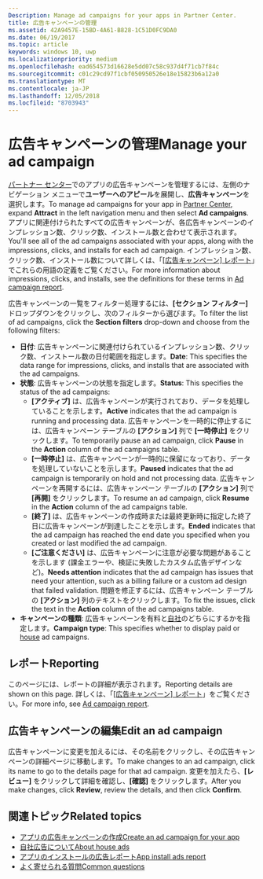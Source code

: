```yaml
---
Description: Manage ad campaigns for your apps in Partner Center.
title: 広告キャンペーンの管理
ms.assetid: 42A9457E-15BD-4A61-B828-1C51D0FC9DA0
ms.date: 06/19/2017
ms.topic: article
keywords: windows 10, uwp
ms.localizationpriority: medium
ms.openlocfilehash: ead654573d16628e5dd07c58c937d4f71cb7f84c
ms.sourcegitcommit: c01c29cd97f1cbf050950526e18e15823b6a12a0
ms.translationtype: MT
ms.contentlocale: ja-JP
ms.lasthandoff: 12/05/2018
ms.locfileid: "8703943"
---
```

# <a name="manage-your-ad-campaign"></a><span data-ttu-id="5d678-103">広告キャンペーンの管理</span><span class="sxs-lookup"><span data-stu-id="5d678-103">Manage your ad campaign</span></span>


<span data-ttu-id="5d678-104">[パートナー センター](https://partner.microsoft.com/dashboard)でのアプリの広告キャンペーンを管理するには、左側のナビゲーション メニューで**ユーザーへのアピール**を展開し、**広告キャンペーン**を選択します。</span><span class="sxs-lookup"><span data-stu-id="5d678-104">To manage ad campaigns for your app in [Partner Center](https://partner.microsoft.com/dashboard), expand **Attract** in the left navigation menu and then select **Ad campaigns**.</span></span> <span data-ttu-id="5d678-105">アプリに関連付けられたすべての広告キャンペーンが、各広告キャンペーンのインプレッション数、クリック数、インストール数と合わせて表示されます。</span><span class="sxs-lookup"><span data-stu-id="5d678-105">You'll see all of the ad campaigns associated with your apps, along with the impressions, clicks, and installs for each ad campaign.</span></span> <span data-ttu-id="5d678-106">インプレッション数、クリック数、インストール数について詳しくは、「[[広告キャンペーン] レポート](promote-your-app-report.md)」でこれらの用語の定義をご覧ください。</span><span class="sxs-lookup"><span data-stu-id="5d678-106">For more information about impressions, clicks, and installs, see the definitions for these terms in [Ad campaign report](promote-your-app-report.md).</span></span>

<span data-ttu-id="5d678-107">広告キャンペーンの一覧をフィルター処理するには、**[セクション フィルター]** ドロップダウンをクリックし、次のフィルターから選びます。</span><span class="sxs-lookup"><span data-stu-id="5d678-107">To filter the list of ad campaigns, click the **Section filters** drop-down and choose from the following filters:</span></span>

-   <span data-ttu-id="5d678-108">**日付**: 広告キャンペーンに関連付けられているインプレッション数、クリック数、インストール数の日付範囲を指定します。</span><span class="sxs-lookup"><span data-stu-id="5d678-108">**Date**: This specifies the data range for impressions, clicks, and installs that are associated with the ad campaigns.</span></span>
-   <span data-ttu-id="5d678-109">**状態**: 広告キャンペーンの状態を指定します。</span><span class="sxs-lookup"><span data-stu-id="5d678-109">**Status**: This specifies the status of the ad campaigns:</span></span>
    -   <span data-ttu-id="5d678-110">**[アクティブ]** は、広告キャンペーンが実行されており、データを処理していることを示します。</span><span class="sxs-lookup"><span data-stu-id="5d678-110">**Active** indicates that the ad campaign is running and processing data.</span></span> <span data-ttu-id="5d678-111">広告キャンペーンを一時的に停止するには、広告キャンペーン テーブルの **[アクション]** 列で **[一時停止]** をクリックします。</span><span class="sxs-lookup"><span data-stu-id="5d678-111">To temporarily pause an ad campaign, click **Pause** in the **Action** column of the ad campaigns table.</span></span>
    -   <span data-ttu-id="5d678-112">**[一時停止]** は、広告キャンペーンが一時的に保留になっており、データを処理していないことを示します。</span><span class="sxs-lookup"><span data-stu-id="5d678-112">**Paused** indicates that the ad campaign is temporarily on hold and not processing data.</span></span> <span data-ttu-id="5d678-113">広告キャンペーンを再開するには、広告キャンペーン テーブルの **[アクション]** 列で **[再開]** をクリックします。</span><span class="sxs-lookup"><span data-stu-id="5d678-113">To resume an ad campaign, click **Resume** in the **Action** column of the ad campaigns table.</span></span>
    -   <span data-ttu-id="5d678-114">**[終了]** は、広告キャンペーンの作成時または最終更新時に指定した終了日に広告キャンペーンが到達したことを示します。</span><span class="sxs-lookup"><span data-stu-id="5d678-114">**Ended** indicates that the ad campaign has reached the end date you specified when you created or last modified the ad campaign.</span></span>
    -   <span data-ttu-id="5d678-115">**[ご注意ください]** は、広告キャンペーンに注意が必要な問題があることを示します (課金エラーや、検証に失敗したカスタム広告デザインなど)。</span><span class="sxs-lookup"><span data-stu-id="5d678-115">**Needs attention** indicates that the ad campaign has issues that need your attention, such as a billing failure or a custom ad design that failed validation.</span></span> <span data-ttu-id="5d678-116">問題を修正するには、広告キャンペーン テーブルの **[アクション]** 列のテキストをクリックします。</span><span class="sxs-lookup"><span data-stu-id="5d678-116">To fix the issues, click the text in the **Action** column of the ad campaigns table.</span></span>
-   <span data-ttu-id="5d678-117">**キャンペーンの種類**: 広告キャンペーンを有料と[自社](about-house-ads.md)のどちらにするかを指定します。</span><span class="sxs-lookup"><span data-stu-id="5d678-117">**Campaign type**: This specifies whether to display paid or [house](about-house-ads.md) ad campaigns.</span></span>

## <a name="reporting"></a><span data-ttu-id="5d678-118">レポート</span><span class="sxs-lookup"><span data-stu-id="5d678-118">Reporting</span></span>


<span data-ttu-id="5d678-119">このページには、レポートの詳細が表示されます。</span><span class="sxs-lookup"><span data-stu-id="5d678-119">Reporting details are shown on this page.</span></span> <span data-ttu-id="5d678-120">詳しくは、「[[広告キャンペーン] レポート](promote-your-app-report.md)」をご覧ください。</span><span class="sxs-lookup"><span data-stu-id="5d678-120">For more info, see [Ad campaign report](promote-your-app-report.md).</span></span>


## <a name="edit-an-ad-campaign"></a><span data-ttu-id="5d678-121">広告キャンペーンの編集</span><span class="sxs-lookup"><span data-stu-id="5d678-121">Edit an ad campaign</span></span>

<span data-ttu-id="5d678-122">広告キャンペーンに変更を加えるには、その名前をクリックし、その広告キャンペーンの詳細ページに移動します。</span><span class="sxs-lookup"><span data-stu-id="5d678-122">To make changes to an ad campaign, click its name to go to the details page for that ad campaign.</span></span> <span data-ttu-id="5d678-123">変更を加えたら、**[レビュー]** をクリックして詳細を確認し、**[確認]** をクリックします。</span><span class="sxs-lookup"><span data-stu-id="5d678-123">After you make changes, click **Review**, review the details, and then click **Confirm**.</span></span>


## <a name="related-topics"></a><span data-ttu-id="5d678-124">関連トピック</span><span class="sxs-lookup"><span data-stu-id="5d678-124">Related topics</span></span>


* [<span data-ttu-id="5d678-125">アプリの広告キャンペーンの作成</span><span class="sxs-lookup"><span data-stu-id="5d678-125">Create an ad campaign for your app</span></span>](create-an-ad-campaign-for-your-app.md)
* [<span data-ttu-id="5d678-126">自社広告について</span><span class="sxs-lookup"><span data-stu-id="5d678-126">About house ads</span></span>](about-house-ads.md)
* [<span data-ttu-id="5d678-127">アプリのインストールの広告レポート</span><span class="sxs-lookup"><span data-stu-id="5d678-127">App install ads report</span></span>](app-install-ads-reports.md)
* [<span data-ttu-id="5d678-128">よく寄せられる質問</span><span class="sxs-lookup"><span data-stu-id="5d678-128">Common questions</span></span>](common-questions.md)
 

 




